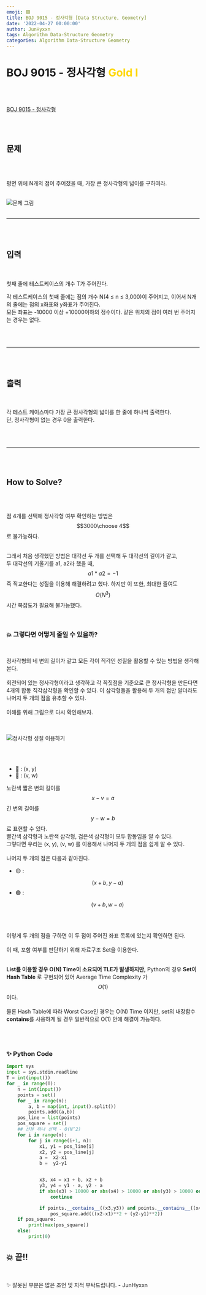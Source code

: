 ```yaml
---
emoji: 🟪
title: BOJ 9015 - 정사각형 [Data Structure, Geometry]
date: '2022-04-27 00:00:00'
author: JunHyxxn
tags: Algorithm Data-Structure Geometry
categories: Algorithm Data-Structure Geometry
---
```


# BOJ 9015 - 정사각형 <span style = "color:gold" >Gold Ⅰ</span>

<br><br>

[BOJ 9015 - 정사각형](https://www.acmicpc.net/problem/9015)

<br><br>

## 문제

<br><br>

평면 위에 N개의 점이 주어졌을 때, 가장 큰 정사각형의 넓이를 구하여라.
<br><br>

![문제 그림](https://www.acmicpc.net/upload/images2/square.png)
<br><br>

---

<br><br>

## 입력

<br><br>
첫째 줄에 테스트케이스의 개수 T가 주어진다.

각 테스트케이스의 첫째 줄에는 점의 개수 N(4 ≤ n ≤ 3,000)이 주어지고, 이어서 N개의 줄에는 점의 x좌표와 y좌표가 주어진다.  
모든 좌표는 -10000 이상 +10000이하의 정수이다. 같은 위치의 점이 여러 번 주어지는 경우는 없다.

<br><br>

---

<br><br>

## 출력

<br><br>
각 테스트 케이스마다 가장 큰 정사각형의 넓이를 한 줄에 하나씩 출력한다.  
단, 정사각형이 없는 경우 0을 출력한다.

<br><br>

---

<br><br>

## How to Solve?

<br><br>

점 4개를 선택해 정사각형 여부 확인하는 방법은
$$3000\choose 4$$
로 불가능하다.  
<br>

그래서 처음 생각했던 방법은 대각선 두 개를 선택해 두 대각선의 길이가 같고,  
두 대각선의 기울기를 a1, a2라 했을 때, $$a1 * a2 = -1$$ 즉 직교한다는 성질을 이용해 해결하려고 했다. 하지만 이 또한, 최대한 줄여도 $$O(N^3)$$ 시간 복잡도가 필요해 불가능했다.

<br>

### 💥 그렇다면 어떻게 줄일 수 있을까?

<br>

정사각형의 네 변의 길이가 같고 모든 각이 직각인 성질을 활용할 수 있는 방법을 생각해본다.  
<br>회전되어 있는 정사각형이라고 생각하고 각 꼭짓점을 기준으로 큰 정사각형을 만든다면 4개의 합동 직각삼각형을 확인할 수 있다. 이 삼각형들을 활용해 두 개의 점만 알더라도 나머지 두 개의 점을 유추할 수 있다.  
<br>
이해를 위해 그림으로 다시 확인해보자.  
<br><br>

![정사각형 성질 이용하기](boj-9015-img1.png)

<br><br>

- 🔴 : (x, y)
- 🔵 : (v, w)

노란색 짧은 변의 길이를 $$x - v = a$$ 긴 변의 길이를 $$y - w = b$$ 로 표현할 수 있다.  
빨간색 삼각형과 노란색 삼각형, 검은색 삼각형이 모두 합동임을 알 수 있다.  
그렇다면 우리는 (x, y), (v, w) 를 이용해서 나머지 두 개의 점을 쉽게 알 수 있다.  
<br>
나머지 두 개의 점은 다음과 같아진다.

- 🟡 : $$(x + b, y - a)$$
- 🟢 : $$(v + b, w - a)$$

<br><br>

이렇게 두 개의 점을 구하면 이 두 점이 주어진 좌표 목록에 있는지 확인하면 된다.  
<br>
이 때, 포함 여부를 판단하기 위해 자료구조 Set을 이용한다.  
<br>

**List를 이용할 경우 O(N) Time이 소요되어 TLE가 발생하지만,** Python의 경우 **Set이 Hash Table** 로 구현되어 있어 Average Time Complexity 가 $$O(1)$$ 이다.  
<br>
물론 Hash Table에 따라 Worst Case인 경우는 O(N) Time 이지만, set의 내장함수 **contains**를 사용하게 될 경우 일반적으로 O(1) 안에 해결이 가능하다.

<br><br>

### ✨ **Python Code**

```python
import sys
input = sys.stdin.readline
T = int(input())
for _ in range(T):
    n = int(input())
    points = set()
    for _ in range(n):
        a, b = map(int, input().split())
        points.add((a,b))
    pos_line = list(points)
    pos_square = set()
    ## 선분 하나 선택 - O(N^2)
    for i in range(n):
        for j in range(i+1, n):
            x1, y1 = pos_line[i]
            x2, y2 = pos_line[j]
            a =  x2-x1
            b =  y2-y1


            x3, x4 = x1 + b, x2 + b
            y3, y4 = y1 - a, y2 - a
            if abs(x3) > 10000 or abs(x4) > 10000 or abs(y3) > 10000 or abs(y4) > 10000:
                continue

            if points.__contains__((x3,y3)) and points.__contains__((x4, y4)):
                pos_square.add(((x2-x1)**2 + (y2-y1)**2))
    if pos_square:
        print(max(pos_square))
    else:
        print(0)
```

## 💥 끝!!

<br>

✨ 잘못된 부분은 많은 조언 및 지적 부탁드립니다. - JunHyxxn

<br>
